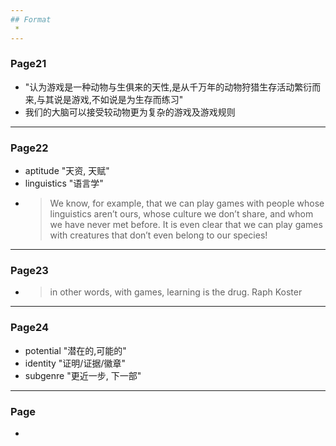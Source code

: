 ```yaml
---
## Format
 *
---
```

### Page21
  * "认为游戏是一种动物与生俱来的天性,是从千万年的动物狩猎生存活动繁衍而来,与其说是游戏,不如说是为生存而练习"
  * 我们的大脑可以接受较动物更为复杂的游戏及游戏规则
  ---
### Page22
  * aptitude "天资, 天赋"
  * linguistics "语言学"
  * > We know, for example, that
we can play games with people whose linguistics aren’t ours, whose culture we
don’t share, and whom we have never met before. It is even clear that we can play
games with creatures that don’t even belong to our species! 
---
### Page23
  * > in other words, with games, learning is the drug. Raph Koster
---
### Page24
 * potential "潜在的,可能的"
 * identity "证明/证据/徽章"
 * subgenre "更近一步, 下一部"
---
### Page
 *
